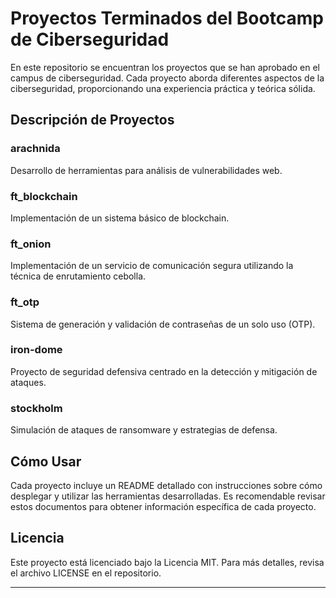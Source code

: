 # Proyectos Terminados del Bootcamp de Ciberseguridad

En este repositorio se encuentran los proyectos que se han aprobado en el campus de ciberseguridad. Cada proyecto aborda diferentes aspectos de la ciberseguridad, proporcionando una experiencia práctica y teórica sólida.

## Descripción de Proyectos

### arachnida
Desarrollo de herramientas para análisis de vulnerabilidades web.

### ft_blockchain
Implementación de un sistema básico de blockchain.

### ft_onion
Implementación de un servicio de comunicación segura utilizando la técnica de enrutamiento cebolla.

### ft_otp
Sistema de generación y validación de contraseñas de un solo uso (OTP).

### iron-dome
Proyecto de seguridad defensiva centrado en la detección y mitigación de ataques.

### stockholm
Simulación de ataques de ransomware y estrategias de defensa.

## Cómo Usar

Cada proyecto incluye un README detallado con instrucciones sobre cómo desplegar y utilizar las herramientas desarrolladas. Es recomendable revisar estos documentos para obtener información específica de cada proyecto.

## Licencia

Este proyecto está licenciado bajo la Licencia MIT. Para más detalles, revisa el archivo LICENSE en el repositorio.

---
